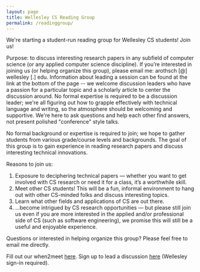 ```yaml
---
layout: page
title: Wellesley CS Reading Group
permalink: /readinggroup/
---
```


We're starting a student-run reading group for Wellesley CS students! Join us!

Purpose: to discuss interesting research papers in any subfield of computer science (or any applied computer science discipline). If you’re interested in joining us (or helping organize this group), please email me: arothsch [@] wellesley [.] edu. Information about leading a session can be found at the link at the bottom of the page -- we welcome discussion leaders who have a passion for a particular topic and a scholarly article to center the discussion around. No formal expertise is required to be a discussion leader; we're all figuring out how to grapple effectively with technical language and writing, so the atmosphere should be welcoming and supportive. We're here to ask questions and help each other find answers, not present polished "conference" style talks.

No formal background or expertise is required to join; we hope to gather students from various grade/course levels and backgrounds. The goal of this group is to gain experience in reading research papers and discuss interesting technical innovations. 

Reasons to join us:
1. Exposure to deciphering technical papers — whether you want to get involved with CS research or need it for a class, it’s a worthwhile skill. 
2. Meet other CS students! This will be a fun, informal environment to hang out with other CS-minded folks and discuss interesting topics. 
3. Learn what other fields and applications of CS are out there. 
4. …become intrigued by CS research opportunities — but please still join us even if you are more interested in the applied and/or professional side of CS (such as software engineering), we promise this will still be a useful and enjoyable experience.

Questions or interested in helping organize this group? Please feel free to email me directly. 

Fill out our when2meet [here](https://www.when2meet.com/?8558687-cOgc4). Sign up to lead a discussion [here](https://docs.google.com/document/d/13OVOLwu36ECiXQ_Qymg5sCI0SMOjZGvz08cmoG_j3sc/edit?usp=sharing) (Wellesley sign-in required). 